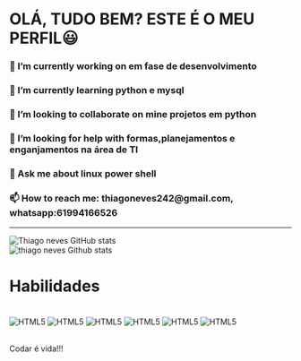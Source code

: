 <!DOCTYPE html>
<html>
<head>
    
</head>
<body>
    <div>
        <h1> OLÁ, TUDO BEM? ESTE É O MEU PERFIL😃 </h1>
        <p></p>
        <h3>
            🔭 I’m currently working on em fase de desenvolvimento
        </h3>
        <h3>
            🌱 I’m currently learning python e mysql
        </h3>
        <h3>
            👯 I’m looking to collaborate on mine projetos em python
        </h3>
        <h3>
            🤔 I’m looking for help with formas,planejamentos e enganjamentos na área de TI
        </h3>
        <h3>
            💬 Ask me about linux power shell
        </h3> 
        <h3>
            📫 How to reach me: thiagoneves242@gmail.com, whatsapp:61994166526
        </h3>
    </div><hr>

![Thiago neves GitHub stats](https://github-readme-stats.vercel.app/api?username=ThiagoNeves&show_icons=true&theme=dark)
<br/>
![thiago neves Github stats](https://github-readme-stats.vercel.app/api/top-langs/?username=thiagoneves242&theme=dark)
<h1>Habilidades</h1>

<div style="display: inline_block"><br/>
    <img alt="HTML5" align="center" src="https://img.shields.io/badge/HTML5-E34F26?style=for-the-badge&logo=html5&logoColor=white"/>
    <img alt="HTML5" align="center" src="https://img.shields.io/badge/JavaScript-F7DF1E?style=for-the-badge&logo=javascript&logoColor=black"/>
    <img alt="HTML5" align="center" src="https://img.shields.io/badge/Python-14354C?style=for-the-badge&logo=python&logoColor=white"/>
    <img alt="HTML5" align="center" src="https://img.shields.io/badge/Java-ED8B00?style=for-the-badge&logo=java&logoColor=white"/>
    <img alt="HTML5" align="center" src="https://img.shields.io/badge/CSS3-1572B6?style=for-the-badge&logo=css3&logoColor=white"/>
    <img alt="HTML5" align="center" src="https://img.shields.io/badge/MySQL-00000F?style=for-the-badge&logo=mysql&logoColor=white"/>
</div><br/>
<p>
    Codar é vida!!!
</p>
</body>
</html>
